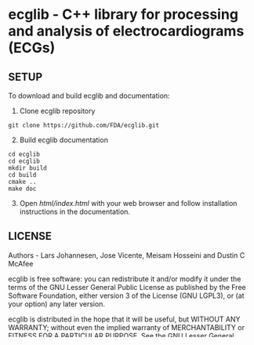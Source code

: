 # ecglib - C++ library for processing and analysis of electrocardiograms (ECGs)

## SETUP

To download and build ecglib and documentation:

1. Clone ecglib repository
```
git clone https://github.com/FDA/ecglib.git
```
2. Build ecglib documentation
```
cd ecglib
cd ecglib
mkdir build
cd build
cmake ..
make doc
```
3. Open *html/index.html* with your web browser and follow installation instructions in the documentation.

## LICENSE

Authors - Lars Johannesen, Jose Vicente, Meisam Hosseini and Dustin C McAfee

ecglib is free software: you can redistribute it and/or modify it under the terms of the GNU Lesser General Public License as published by the Free Software Foundation, either version 3 of the License (GNU LGPL3), or (at your option) any later version.

ecglib is distributed in the hope that it will be useful, but WITHOUT ANY WARRANTY; without even the implied warranty of MERCHANTABILITY or FITNESS FOR A PARTICULAR PURPOSE.  See the GNU Lesser General Public License for more details.

You should have received a copy of the GNU Lesser General Public License along with this program.  If not, see http://www.gnu.org/licenses/.

## DISCLAIMER

ecglib software and documentation were developed by the authors in their capacities as  Oak Ridge Institute for Science and Education (ORISE) research fellows at the U.S. Food and Drug Administration (FDA). . 

FDA assumes no responsibility whatsoever for use by other parties of the Software, its source code, documentation or compiled executables, and makes no guarantees, expressed or implied, about its quality, reliability, or any other characteristic.  Further, FDA makes no representations that the use of the Software will not infringe any patent or proprietary rights of third parties.   The use of this code in no way implies endorsement by the FDA or confers any advantage in regulatory decisions.

